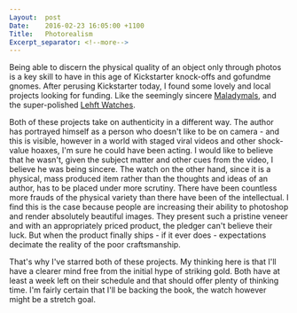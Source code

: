 ```yaml
---
Layout:  post
Date:    2016-02-23 16:05:00 +1100
Title:   Photorealism
Excerpt_separator: <!--more-->
---
```


Being able to discern the physical quality of an object only through photos is a key skill to have in this age of Kickstarter knock-offs and gofundme gnomes. After perusing Kickstarter today, I found some lovely and local projects looking for funding. Like the seemingly sincere [Maladymals](http://kck.st/1Xd37Rv), and the super-polished [Lehft Watches](http://kck.st/1KjWj2v). 

Both of these projects take on authenticity in a different way. The author has portrayed himself as a person who doesn't like to be on camera - and this is visible, however in a world with staged viral videos and other shock-value hoaxes, I'm sure he could have been acting. I would like to believe that he wasn't, given the subject matter and other cues from the video, I believe he was being sincere. The watch on the other hand, since it is a physical, mass produced item rather than the thoughts and ideas of an author, has to be placed under more scrutiny. There have been countless more frauds of the physical variety than there have been of the intellectual. I find this is the case because people are increasing their ability to photoshop and render absolutely beautiful images. They present such a pristine veneer and with an appropriately priced product, the pledger can't believe their luck. But when the product finally ships - if it ever does - expectations decimate the reality of the poor craftsmanship. 

That's why I've starred both of these projects. My thinking here is that I'll have a clearer mind free from the initial hype of striking gold. Both have at least a week left on their schedule and that should offer plenty of thinking time. I'm fairly certain that I'll be backing the book, the watch however might be a stretch goal.

<!--more-->
